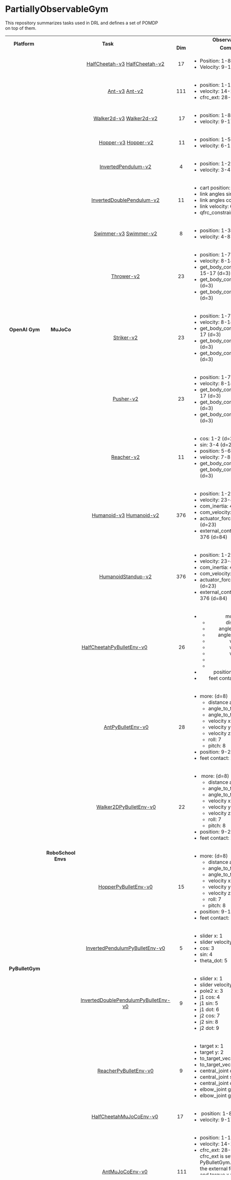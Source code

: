 # PartiallyObservableGym
This repository summarizes tasks used in DRL and defines a set of POMDP on top of them.

<table class="table-dense" style="height: 3679px; width: 935px;">
   <tbody>
      <tr>
         <td style="width: 105.5px; text-align: center;" rowspan="2"><strong>Platform</strong></td>
         <td style="width: 370.5px; text-align: center;" colspan="2" rowspan="2"><strong>Task</strong></td>
         <td style="width: 328px; text-align: center;" colspan="2"><strong>Observation</strong></td>
         <td style="width: 135.5px; text-align: center;" colspan="2"><strong>Action</strong></td>
      </tr>
      <tr>
         <td style="width: 32px; text-align: center;"><strong>Dim</strong></td>
         <td style="width: 290px; text-align: center;" rowspan="1"><strong>Composition</strong></td>
         <td style="width: 31.5px; text-align: center;"><strong>Dim</strong></td>
         <td style="width: 98px; text-align: center;" rowspan="1"><strong>Composition</strong></td>
      </tr>
      <tr>
         <td style="width: 105.5px; text-align: center;" rowspan="13">&nbsp;<strong>OpenAI Gym</strong></td>
         <td style="width: 97.5px; text-align: center;" rowspan="13">&nbsp;<strong>MuJoCo</strong></td>
         <td style="width: 267px; text-align: center;"><a href="https://github.com/openai/gym/blob/master/gym/envs/mujoco/half_cheetah_v3.py" target="_blank" rel="noopener">HalfCheetah-v3</a> <a href="https://github.com/openai/gym/blob/master/gym/envs/mujoco/half_cheetah.py" target="_blank" rel="noopener">HalfCheetah-v2</a></td>
         <td style="width: 32px; text-align: center;">17</td>
         <td style="width: 290px; text-align: center;">
            <ul>
               <li style="text-align: left;">Position: 1-8 (d=8)</li>
               <li style="text-align: left;">Velocity: 9-17 (d=9)</li>
            </ul>
         </td>
         <td style="width: 31.5px; text-align: center;">&nbsp;6</td>
         <td style="width: 98px; text-align: center;">&nbsp;</td>
      </tr>
      <tr>
         <td style="width: 267px; text-align: center;"><a href="https://github.com/openai/gym/blob/master/gym/envs/mujoco/ant_v3.py" target="_blank" rel="noopener">Ant-v3</a> <a href="https://github.com/openai/gym/blob/master/gym/envs/mujoco/ant.py" target="_blank" rel="noopener">Ant-v2</a></td>
         <td style="width: 32px; text-align: center;">111</td>
         <td style="width: 290px;">
            <ul>
               <li>position: 1-13 (d=13)</li>
               <li>velocity: 14-27 (d=14)</li>
               <li>cfrc_ext: 28-111 (d=64)</li>
            </ul>
         </td>
         <td style="width: 31.5px; text-align: center;">&nbsp;8</td>
         <td style="width: 98px;">&nbsp;</td>
      </tr>
      <tr>
         <td style="width: 267px; text-align: center;"><a href="https://github.com/openai/gym/blob/master/gym/envs/mujoco/walker2d_v3.py" target="_blank" rel="noopener">Walker2d-v3</a> <a href="https://github.com/openai/gym/blob/master/gym/envs/mujoco/walker2d.py" target="_blank" rel="noopener">Walker2d-v2</a></td>
         <td style="width: 32px; text-align: center;">&nbsp;17</td>
         <td style="width: 290px;">
            <ul>
               <li>position: 1-8 (d=8)</li>
               <li>velocity: 9-17 (d=9)</li>
            </ul>
         </td>
         <td style="width: 31.5px; text-align: center;">&nbsp;6</td>
         <td style="width: 98px; text-align: center;">&nbsp;</td>
      </tr>
      <tr>
         <td style="width: 267px; text-align: center;">&nbsp;<a href="https://github.com/openai/gym/blob/master/gym/envs/mujoco/hopper_v3.py" target="_blank" rel="noopener">Hopper-v3</a>&nbsp;<a href="http://localhost:8888/notebooks/Google%20Drive/git_repos/spinningup-new/spinup/algos/pytorch/lstm_ddpg/Untitled2.ipynb" target="_blank" rel="noopener">Hopper-v2</a></td>
         <td style="width: 32px; text-align: center;">&nbsp;11</td>
         <td style="width: 290px;">
            <ul>
               <li>position: 1-5 (d=5)</li>
               <li>velocity: 6-11 (d=6)</li>
            </ul>
         </td>
         <td style="width: 31.5px; text-align: center;">&nbsp;3</td>
         <td style="width: 98px; text-align: center;">&nbsp;</td>
      </tr>
      <tr>
         <td style="width: 267px; text-align: center;"><a href="https://github.com/openai/gym/blob/master/gym/envs/mujoco/inverted_pendulum.py" target="_blank" rel="noopener">InvertedPendulum-v2</a></td>
         <td style="width: 32px; text-align: center;">4</td>
         <td style="width: 290px;">
            <ul>
               <li>position: 1-2 (d=2)</li>
               <li>velocity: 3-4 (d=2)</li>
            </ul>
         </td>
         <td style="width: 31.5px; text-align: center;">&nbsp;1</td>
         <td style="width: 98px; text-align: center;">&nbsp;</td>
      </tr>
      <tr>
         <td style="width: 267px; text-align: center;"><a href="https://github.com/openai/gym/blob/master/gym/envs/mujoco/inverted_double_pendulum.py" target="_blank" rel="noopener">InvertedDoublePendulum-v2</a></td>
         <td style="width: 32px; text-align: center;">11</td>
         <td style="width: 290px;">
            <ul>
               <li>cart position: 1</li>
               <li>link angles sin: 2-3</li>
               <li>link angles cos: 4-5</li>
               <li>link velocity: 6-8 (d=3)</li>
               <li>qfrc_constraint: 9-11 (d=3)</li>
            </ul>
         </td>
         <td style="width: 31.5px; text-align: center;">&nbsp;1</td>
         <td style="width: 98px; text-align: center;">&nbsp;</td>
      </tr>
      <tr>
         <td style="width: 267px; text-align: center;"><a href="https://github.com/openai/gym/blob/master/gym/envs/mujoco/swimmer_v3.py" target="_blank" rel="noopener">Swimmer-v3</a>&nbsp;<a href="https://github.com/openai/gym/blob/master/gym/envs/mujoco/walker2d.py" target="_blank" rel="noopener">Swimmer-v2</a></td>
         <td style="width: 32px; text-align: center;">8</td>
         <td style="width: 290px;">
            <ul>
               <li>position: 1-3 (d=3)</li>
               <li>velocity: 4-8 (d=5)</li>
            </ul>
         </td>
         <td style="width: 31.5px; text-align: center;">&nbsp;2</td>
         <td style="width: 98px; text-align: center;">&nbsp;</td>
      </tr>
      <tr>
         <td style="width: 267px; text-align: center;"><a href="https://github.com/openai/gym/blob/master/gym/envs/mujoco/thrower.py" target="_blank" rel="noopener">Thrower-v2</a></td>
         <td style="width: 32px; text-align: center;">23</td>
         <td style="width: 290px;">
            <ul>
               <li>position: 1-7 (d=7)</li>
               <li>velocity: 8-14 (d=7)</li>
               <li>get_body_com("r_wrist_roll_link"): 15-17 (d=3)</li>
               <li>get_body_com("ball"): 18-20 (d=3)</li>
               <li>get_body_com("goal"): 21-23 (d=3)</li>
            </ul>
         </td>
         <td style="width: 31.5px; text-align: center;">&nbsp;7</td>
         <td style="width: 98px; text-align: center;">&nbsp;</td>
      </tr>
      <tr>
         <td style="width: 267px; text-align: center;"><a href="https://github.com/openai/gym/blob/master/gym/envs/mujoco/striker.py" target="_blank" rel="noopener">Striker-v2</a></td>
         <td style="width: 32px; text-align: center;">23</td>
         <td style="width: 290px;">
            <ul>
               <li>position: 1-7 (d=7)</li>
               <li>velocity: 8-14 (d=7)</li>
               <li>get_body_com("tips_arm"): 15-17 (d=3)</li>
               <li>get_body_com("object"): 18-20 (d=3)</li>
               <li>get_body_com("goal"): 21-23 (d=3)</li>
            </ul>
         </td>
         <td style="width: 31.5px; text-align: center;">&nbsp;7</td>
         <td style="width: 98px; text-align: center;">&nbsp;</td>
      </tr>
      <tr>
         <td style="width: 267px; text-align: center;"><a href="https://github.com/openai/gym/blob/master/gym/envs/mujoco/pusher.py" target="_blank" rel="noopener">Pusher-v2</a></td>
         <td style="width: 32px; text-align: center;">23</td>
         <td style="width: 290px;">
            <ul>
               <li>position: 1-7 (d=7)</li>
               <li>velocity: 8-14 (d=7)</li>
               <li>get_body_com("tips_arm"): 15-17 (d=3)</li>
               <li>get_body_com("object"): 18-20 (d=3)</li>
               <li>get_body_com("goal"): 21-23 (d=3)</li>
            </ul>
         </td>
         <td style="width: 31.5px; text-align: center;">&nbsp;7</td>
         <td style="width: 98px; text-align: center;">&nbsp;</td>
      </tr>
      <tr>
         <td style="width: 267px; text-align: center;"><a href="https://github.com/openai/gym/blob/master/gym/envs/mujoco/reacher.py" target="_blank" rel="noopener">Reacher-v2</a></td>
         <td style="width: 32px; text-align: center;">11</td>
         <td style="width: 290px;">
            <ul>
               <li>cos: 1-2 (d=2)</li>
               <li>sin: 3-4 (d=2)</li>
               <li>position: 5-6 (d=2)</li>
               <li>velocity: 7-8 (d=2)</li>
               <li>get_body_com("fingertip")-get_body_com("target"): 9-11 (d=3)</li>
            </ul>
         </td>
         <td style="width: 31.5px; text-align: center;">&nbsp;2</td>
         <td style="width: 98px; text-align: center;">&nbsp;</td>
      </tr>
      <tr>
         <td style="width: 267px; text-align: center;"><a href="https://github.com/openai/gym/blob/master/gym/envs/mujoco/humanoid_v3.py" target="_blank" rel="noopener">Humanoid-v3</a>&nbsp;<a href="https://github.com/openai/gym/blob/master/gym/envs/mujoco/humanoid.py" target="_blank" rel="noopener">Humanoid-v2</a></td>
         <td style="width: 32px; text-align: center;">376</td>
         <td style="width: 290px;">
            <ul>
               <li>position: 1-22 (d=22)</li>
               <li>velocity: 23-45 (d=23)</li>
               <li>com_inertia: 46-185 (d=140)</li>
               <li>com_velocity: 186-269 (d=84)</li>
               <li>actuator_forces: 270-292 (d=23)</li>
               <li>external_contact_forces: 293-376 (d=84)</li>
            </ul>
         </td>
         <td style="width: 31.5px; text-align: center;">6</td>
         <td style="width: 98px; text-align: center;">&nbsp;</td>
      </tr>
      <tr>
         <td style="width: 267px; text-align: center;"><a href="https://github.com/openai/gym/blob/master/gym/envs/mujoco/humanoidstandup.py" target="_blank" rel="noopener">HumanoidStandup-v2</a></td>
         <td style="width: 32px; text-align: center;">376</td>
         <td style="width: 290px;">
            <ul>
               <li>position: 1-22 (d=22)</li>
               <li>velocity: 23-45 (d=23)</li>
               <li>com_inertia: 46-185 (d=140)</li>
               <li>com_velocity: 186-269 (d=84)</li>
               <li>actuator_forces: 270-292 (d=23)</li>
               <li>external_contact_forces: 293-376 (d=84)</li>
            </ul>
         </td>
         <td style="width: 31.5px; text-align: center;">17</td>
         <td style="width: 98px; text-align: center;">&nbsp;</td>
      </tr>
      <tr>
         <td style="width: 105.5px; text-align: center;" rowspan="14">&nbsp;<strong>PyBulletGym</strong></td>
         <td style="width: 97.5px; text-align: center;" rowspan="7">&nbsp;<strong>RoboSchool Envs</strong></td>
         <td style="width: 267px;">&nbsp;<a href="https://github.com/benelot/pybullet-gym/blob/master/pybulletgym/envs/roboschool/robots/locomotors/walker_base.py" target="_blank" rel="noopener">HalfCheetahPyBulletEnv-v0</a></td>
         <td style="width: 32px; text-align: center;">&nbsp;26</td>
         <td style="width: 290px; text-align: center;">
            <ul>
               <li>
                  more: (d=8)
                  <ul>
                     <li>distance at z: 1</li>
                     <li>angle_to_target sin: 2</li>
                     <li>angle_to_target cos: 3</li>
                     <li>velocity x: 4</li>
                     <li>velocity y: 5</li>
                     <li>velocity z: 6</li>
                     <li>roll: 7</li>
                     <li>pitch: 8</li>
                  </ul>
               </li>
               <li>position: 9-20 (d=12)</li>
               <li>feet contact: 21-26 (d=6)</li>
            </ul>
         </td>
         <td style="width: 31.5px; text-align: center;">&nbsp;6</td>
         <td style="width: 98px;">&nbsp;</td>
      </tr>
      <tr>
         <td style="width: 267px; text-align: center;">&nbsp;<a href="http://localhost:8888/notebooks/Google%20Drive/git_repos/spinningup-new/spinup/algos/pytorch/lstm_ddpg/Untitled2.ipynb" target="_blank" rel="noopener">AntPyBulletEnv-v0</a></td>
         <td style="width: 32px; text-align: center;">&nbsp;28</td>
         <td style="width: 290px;">
            <ul>
               <li>
                  more: (d=8)
                  <ul>
                     <li>distance at z: 1</li>
                     <li>angle_to_target sin: 2</li>
                     <li>angle_to_target cos: 3</li>
                     <li>velocity x: 4</li>
                     <li>velocity y: 5</li>
                     <li>velocity z: 6</li>
                     <li>roll: 7</li>
                     <li>pitch: 8</li>
                  </ul>
               </li>
               <li>position: 9-24 (d=16)</li>
               <li>feet contact: 25-28 (d=4)</li>
            </ul>
         </td>
         <td style="width: 31.5px; text-align: center;">8&nbsp;</td>
         <td style="width: 98px;">&nbsp;</td>
      </tr>
      <tr>
         <td style="width: 267px; text-align: center;">&nbsp;<a href="http://localhost:8888/notebooks/Google%20Drive/git_repos/spinningup-new/spinup/algos/pytorch/lstm_ddpg/Untitled2.ipynb" target="_blank" rel="noopener">Walker2DPyBulletEnv-v0</a></td>
         <td style="width: 32px; text-align: center;">&nbsp;22</td>
         <td style="width: 290px;">
            <ul>
               <li>
                  &nbsp;more: (d=8)
                  <ul>
                     <li>distance at z: 1</li>
                     <li>angle_to_target sin: 2</li>
                     <li>angle_to_target cos: 3</li>
                     <li>velocity x: 4</li>
                     <li>velocity y: 5</li>
                     <li>velocity z: 6</li>
                     <li>roll: 7</li>
                     <li>pitch: 8</li>
                  </ul>
               </li>
               <li>position: 9-20 (d=12)</li>
               <li>feet contact: 21-22 (d=2)</li>
            </ul>
         </td>
         <td style="width: 31.5px; text-align: center;">&nbsp;6</td>
         <td style="width: 98px;">&nbsp;</td>
      </tr>
      <tr>
         <td style="width: 267px; text-align: center;"><a href="http://localhost:8888/notebooks/Google%20Drive/git_repos/spinningup-new/spinup/algos/pytorch/lstm_ddpg/Untitled2.ipynb" target="_blank" rel="noopener">HopperPyBulletEnv-v0</a></td>
         <td style="width: 32px; text-align: center;">15</td>
         <td style="width: 290px;">
            <ul>
               <li>
                  more: (d=8)
                  <ul>
                     <li>distance at z: 1</li>
                     <li>angle_to_target sin: 2</li>
                     <li>angle_to_target cos: 3</li>
                     <li>velocity x: 4</li>
                     <li>velocity y: 5</li>
                     <li>velocity z: 6</li>
                     <li>roll: 7</li>
                     <li>pitch: 8</li>
                  </ul>
               </li>
               <li>position: 9-14 (d=6)</li>
               <li>feet contact: 15 (d=1)</li>
            </ul>
         </td>
         <td style="width: 31.5px; text-align: center;">3&nbsp;</td>
         <td style="width: 98px;">&nbsp;</td>
      </tr>
      <tr>
         <td style="width: 267px; text-align: center;"><a href="https://github.com/benelot/pybullet-gym/blob/master/pybulletgym/envs/roboschool/robots/pendula/interted_pendulum.py" target="_blank" rel="noopener">InvertedPendulumPyBulletEnv-v0</a></td>
         <td style="width: 32px; text-align: center;">5</td>
         <td style="width: 290px;">
            <ul>
               <li>slider x: 1</li>
               <li>slider velocity x: 2</li>
               <li>cos: 3</li>
               <li>sin: 4</li>
               <li>theta_dot: 5</li>
            </ul>
         </td>
         <td style="width: 31.5px; text-align: center;">1&nbsp;</td>
         <td style="width: 98px;">&nbsp;</td>
      </tr>
      <tr>
         <td style="width: 267px; text-align: center;"><a href="https://github.com/benelot/pybullet-gym/blob/master/pybulletgym/envs/roboschool/robots/pendula/inverted_double_pendulum.py" target="_blank" rel="noopener">InvertedDoublePendulumPyBulletEnv-v0</a></td>
         <td style="width: 32px; text-align: center;">9</td>
         <td style="width: 290px;">
            <ul>
               <li>slider x: 1</li>
               <li>slider velocity x: 2</li>
               <li>pole2 x: 3</li>
               <li>j1 cos: 4</li>
               <li>j1 sin: 5</li>
               <li>j1 dot: 6</li>
               <li>j2 cos: 7</li>
               <li>j2 sin: 8</li>
               <li>j2 dot: 9</li>
            </ul>
         </td>
         <td style="width: 31.5px; text-align: center;">&nbsp;1</td>
         <td style="width: 98px;">&nbsp;</td>
      </tr>
      <tr>
         <td style="width: 267px; text-align: center;"><a href="https://github.com/benelot/pybullet-gym/blob/master/pybulletgym/envs/roboschool/robots/manipulators/reacher.py" target="_blank" rel="noopener">ReacherPyBulletEnv-v0</a></td>
         <td style="width: 32px; text-align: center;">9</td>
         <td style="width: 290px;">
            <ul>
               <li>target x: 1</li>
               <li>target y: 2</li>
               <li>to_target_vec 1: 3</li>
               <li>to_target_vec 2: 4</li>
               <li>central_joint cos: 5</li>
               <li>central_joint sin: 6</li>
               <li>central_joint dot: 7</li>
               <li>elbow_joint gamma: 8</li>
               <li>elbow_joint gamma dot: 9</li>
            </ul>
         </td>
         <td style="width: 31.5px; text-align: center;">2&nbsp;</td>
         <td style="width: 98px;">&nbsp;</td>
      </tr>
      <tr>
         <td style="width: 97.5px; text-align: center;" rowspan="11">&nbsp;<strong>MuJoCo Envs</strong></td>
         <td style="width: 267px; text-align: center;"><a href="https://github.com/benelot/pybullet-gym/blob/master/pybulletgym/envs/mujoco/robots/locomotors/half_cheetah.py" target="_blank" rel="noopener">HalfCheetahMuJoCoEnv-v0</a>&nbsp;</td>
         <td style="width: 32px;">&nbsp;17</td>
         <td style="width: 290px;">
            <ul>
               <li>&nbsp;position: 1-8 (d=8)</li>
               <li>velocity: 9-17 (d=9)</li>
            </ul>
         </td>
         <td style="width: 31.5px; text-align: center;">&nbsp;6</td>
         <td style="width: 98px;">&nbsp;</td>
      </tr>
      <tr>
         <td style="width: 267px; text-align: center;"><a href="https://github.com/benelot/pybullet-gym/blob/master/pybulletgym/envs/mujoco/robots/locomotors/ant.py" target="_blank" rel="noopener">AntMuJoCoEnv-v0</a>&nbsp;</td>
         <td style="width: 32px;">&nbsp;111</td>
         <td style="width: 290px;">
            <ul>
               <li>position: 1-13 (d=13)</li>
               <li>velocity: 14-27 (d=14)</li>
               <li>cfrc_ext: 28-111 (d=64) (The cfrc_ext is set to zeros in PyBulletGym.) (The cfrc_ext are the external forces (force x,y,z and torque x,y,z) applied to each of the links at the center of mass. For the Ant, this is 14*6: the ground link, the torso link, and 12 links for all legs (3 links for each leg))</li>
            </ul>
         </td>
         <td style="width: 31.5px; text-align: center;">&nbsp;8</td>
         <td style="width: 98px;">&nbsp;</td>
      </tr>
      <tr>
         <td style="width: 267px; text-align: center;"><a href="https://github.com/benelot/pybullet-gym/blob/master/pybulletgym/envs/mujoco/robots/locomotors/walker2d.py" target="_blank" rel="noopener">Walker2DMuJoCoEnv-v0</a></td>
         <td style="width: 32px; text-align: center;">17</td>
         <td style="width: 290px;">
            <ul>
               <li>position: 1-8 (d=8)</li>
               <li>velocity: 9-17 (d=9)</li>
            </ul>
         </td>
         <td style="width: 31.5px; text-align: center;">6&nbsp;</td>
         <td style="width: 98px;">&nbsp;</td>
      </tr>
      <tr>
         <td style="width: 267px; text-align: center;"><a href="https://github.com/benelot/pybullet-gym/blob/master/pybulletgym/envs/mujoco/robots/locomotors/hopper.py" target="_blank" rel="noopener">HopperMuJoCoEnv-v0</a></td>
         <td style="width: 32px; text-align: center;">15</td>
         <td style="width: 290px;">
            <ul>
               <li>position: 1-7 (d=7)</li>
               <li>velocity: 8-15 (d=8)</li>
            </ul>
         </td>
         <td style="width: 31.5px; text-align: center;">&nbsp;3</td>
         <td style="width: 98px;">&nbsp;</td>
      </tr>
      <tr>
         <td style="width: 267px; text-align: center;"><a href="https://github.com/benelot/pybullet-gym/blob/master/pybulletgym/envs/mujoco/robots/pendula/inverted_pendulum.py" target="_blank" rel="noopener">InvertedPendulumMuJoCoEnv-v0</a></td>
         <td style="width: 32px; text-align: center;">4</td>
         <td style="width: 290px;">
            <ul>
               <li>position: 1-3 (d=3)</li>
               <li>velocity: 4 (d=1)</li>
            </ul>
         </td>
         <td style="width: 31.5px; text-align: center;">&nbsp;1</td>
         <td style="width: 98px;">&nbsp;</td>
      </tr>
      <tr>
         <td style="width: 267px; text-align: center;"><a href="https://github.com/benelot/pybullet-gym/blob/master/pybulletgym/envs/mujoco/robots/pendula/inverted_double_pendulum.py" target="_blank" rel="noopener">InvertedDoublePendulumMuJoCoEnv-v0</a></td>
         <td style="width: 32px; text-align: center;">11</td>
         <td style="width: 290px;">
            <ul>
               <li>cart position: 1</li>
               <li>link angles sin: 2-3</li>
               <li>link angles cos: 4-5</li>
               <li>link velocity: 6-8</li>
               <li>qfrc_constraint: 9-11</li>
            </ul>
         </td>
         <td style="width: 31.5px; text-align: center;">1&nbsp;</td>
         <td style="width: 98px;">&nbsp;</td>
      </tr>
   </tbody>
</table>
